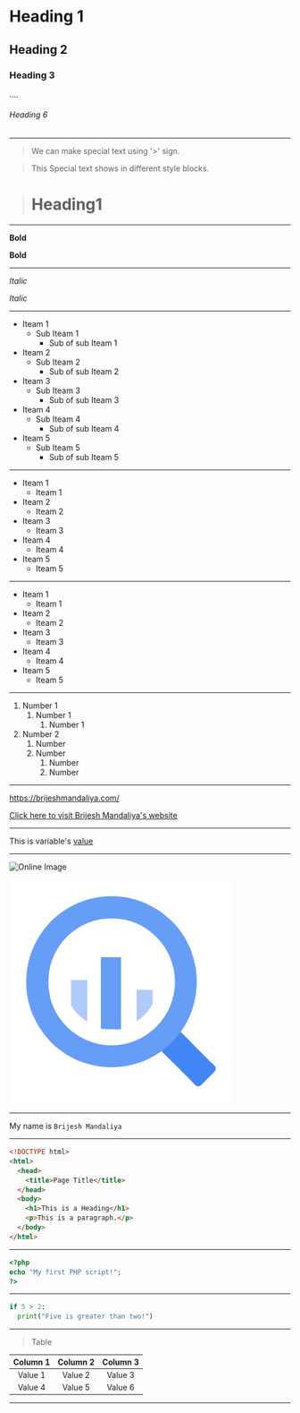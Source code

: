 # Heading 1

## Heading 2

### Heading 3

....

###### Heading 6

---

> We can make special text using '>' sign.

> This Special text shows in different style blocks.

> # Heading1

---

**Bold**

**Bold**

---

_Italic_

_Italic_

---

- Iteam 1
  - Sub Iteam 1
    - Sub of sub Iteam 1
- Iteam 2
  - Sub Iteam 2
    - Sub of sub Iteam 2
- Iteam 3
  - Sub Iteam 3
    - Sub of sub Iteam 3
- Iteam 4
  - Sub Iteam 4
    - Sub of sub Iteam 4
- Iteam 5
  - Sub Iteam 5
    - Sub of sub Iteam 5

---

- Iteam 1
  - Iteam 1
- Iteam 2
  - Iteam 2
- Iteam 3
  - Iteam 3
- Iteam 4
  - Iteam 4
- Iteam 5
  - Iteam 5

---

- Iteam 1
  - Iteam 1
- Iteam 2
  - Iteam 2
- Iteam 3
  - Iteam 3
- Iteam 4
  - Iteam 4
- Iteam 5
  - Iteam 5

---

1. Number 1
   1. Number 1
      1. Number 1
2. Number 2
   1. Number
   2. Number
      1. Number
      2. Number

---

<https://brijeshmandaliya.com/>

[Click here to visit Brijesh Mandaliya's website](https://brijeshmandaliya.com/)

---

[variable]: https://brijeshmandaliya.com/

This is variable's [value][variable]

---

![Online Image](https://brijeshmandaliya.com/wp-content/uploads/2021/02/logo-1-70x70.png)

![Ofline Image](<Big Query Img.png>)

---

My name is `Brijesh Mandaliya`

---

```html
<!DOCTYPE html>
<html>
  <head>
    <title>Page Title</title>
  </head>
  <body>
    <h1>This is a Heading</h1>
    <p>This is a paragraph.</p>
  </body>
</html>
```

---

```php
<?php
echo "My first PHP script!";
?>
```

---

```python
if 5 > 2:
  print("Five is greater than two!")
```

---

> Table

| Column 1 | Column 2 | Column 3 |
| :------: | :------: | :------: |
| Value 1  | Value 2  | Value 3  |
| Value 4  | Value 5  | Value 6  |

---

